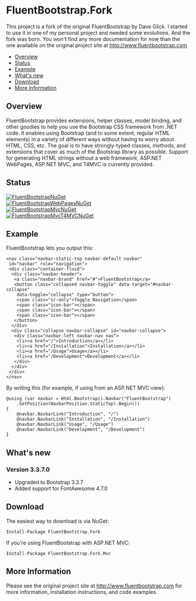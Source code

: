 # FluentBootstrap.Fork

This project is a fork of the original FluentBootstrap by Dave Glick. I started to use it in one of my personal project and needed some evolutions. And the fork was born.
You won't find any more documentation for now than the one available on the original project site at http://www.fluentbootstrap.com

- [Overview](#overview)
- [Status](#status)
- [Example](#example)
- [What's new](#whats-new)
- [Download](#download)
- [More Information](#more-information)

## Overview

FluentBootstrap provides extensions, helper classes, model binding, and other goodies to help you use the Bootstrap CSS framework from .NET code. It enables using Bootstrap (and to some extent, regular HTML elements) in a variety of different ways without having to worry about HTML, CSS, etc. The goal is to have strongly-typed classes, methods, and extensions that cover as much of the Bootstrap library as possible. Support for generating HTML strings without a web framework, ASP.NET WebPages, ASP.NET MVC, and T4MVC is currently provided.

## Status

[![FluentBootstrapNuGet](https://img.shields.io/nuget/v/FluentBootstrap.Fork.svg?style=flat-square&label=FluentBootstrap)](http://www.nuget.org/packages/FluentBootstrap.Fork/)<br />
[![FluentBootstrapWebPagesNuGet](https://img.shields.io/nuget/v/FluentBootstrap.Fork.WebPages.svg?style=flat-square&label=FluentBootstrap.WebPages)](http://www.nuget.org/packages/FluentBootstrap.Fork.WebPages/) <br />
[![FluentBootstrapMvcNuGet](https://img.shields.io/nuget/v/FluentBootstrap.Fork.Mvc.svg?style=flat-square&label=FluentBootstrap.Mvc)](http://www.nuget.org/packages/FluentBootstrap.Fork.Mvc/) <br />
[![FluentBootstrapMvcT4MVCNuGet](https://img.shields.io/nuget/v/FluentBootstrap.Fork.Mvc.T4MVC.svg?style=flat-square&label=FluentBootstrap.Mvc.T4MVC)](http://www.nuget.org/packages/FluentBootstrap.fork.Mvc.T4MVC/) 

## Example

FluentBootstrap lets you output this:

```
<nav class="navbar-static-top navbar-default navbar" 
 id="navbar" role="navigation">
 <div class="container-fluid">
  <div class="navbar-header">
   <a class="navbar-brand" href="#">FluentBootstrap</a>
   <button class="collapsed navbar-toggle" data-target="#navbar-collapse"
    data-toggle="collapse" type="button">
    <span class="sr-only">Toggle Navigation</span>
    <span class="icon-bar"></span>
    <span class="icon-bar"></span>
    <span class="icon-bar"></span>
   </button>
  </div>
  <div class="collapse navbar-collapse" id="navbar-collapse">
   <div class="navbar-left navbar-nav nav">
    <li><a href="/">Introduction</a></li>
    <li><a href="/Installation">Installation</a></li>
    <li><a href="/Usage">Usage</a></li>
    <li><a href="/Development">Development</a></li>
   </div>
  </div>
 </div>
</nav>
```

By writing this (for example, if using from an ASP.NET MVC view):

```
@using (var navbar = Html.Bootstrap().Navbar("FluentBootstrap")
    .SetPosition(NavbarPosition.StaticTop).Begin())
{
    @navbar.NavbarLink("Introduction", "/")
    @navbar.NavbarLink("Installation", "/Installation")
    @navbar.NavbarLink("Usage", "/Usage")
    @navbar.NavbarLink("Development", "/Development")
}
```

## What's new

### Version 3.3.7.0
* Upgraded to Bootstrap 3.3.7
* Added support for FontAwesome 4.7.0

## Download

The easiest way to download is via NuGet:
```
Install-Package FluentBootstrap.Fork
```

If you're using FluentBootstrap with ASP.NET MVC:
```
Install-Package FluentBootstrap.Fork.Mvc
```

## More Information
Please see the original project site at http://www.fluentbootstrap.com for more information, installation instructions, and code examples.
